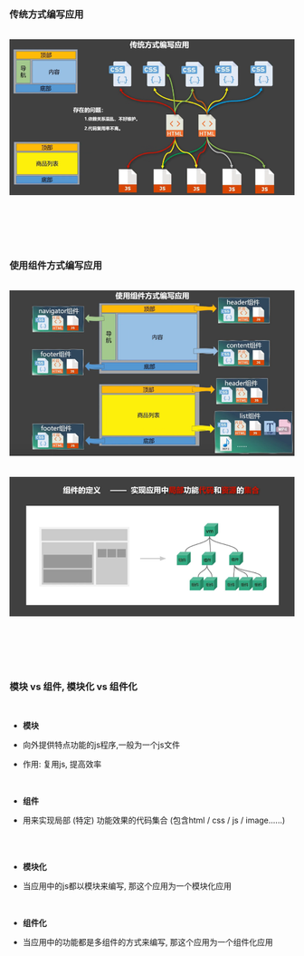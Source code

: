 ### 传统方式编写应用

<br>

<img src="./img/传统模式.png">

<br>

<br>

<br>

<br>

<br>

<br>

### 使用组件方式编写应用

<br>

<img src="./img/组件模式.png">

<br>

<br>

<br>


<img src="./img/组件模式2.png">

<br>

<br>

<br>

<br>

<br>

<br>

### 模块 vs 组件, 模块化 vs 组件化

<br>

- **模块**

- 向外提供特点功能的js程序,一般为一个js文件
- 作用: 复用js, 提高效率

<br>

- **组件**

- 用来实现局部 (特定) 功能效果的代码集合 (包含html / css / js / image......)


<br>

<br>

- **模块化**

- 当应用中的js都以模块来编写, 那这个应用为一个模块化应用



<br>

- **组件化**

- 当应用中的功能都是多组件的方式来编写, 那这个应用为一个组件化应用
